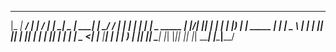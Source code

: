   _____ _____ ____           __  __ ___ _____ ____  _____           ___ ____ ____  
 |_   _|  ___/ ___|         |  \/  |_ _|_   _|  _ \| ____|         |_ _/ ___/ ___| 
   | | | |_ | |  _   _____  | |\/| || |  | | | |_) |  _|    _____   | | |   \___ \ 
   | | |  _|| |_| | |_____| | |  | || |  | | |  _ <| |___  |_____|  | | |___ ___) |
   |_| |_|   \____|         |_|  |_|___| |_| |_| \_\_____|         |___\____|____/ 
                                                                                   

